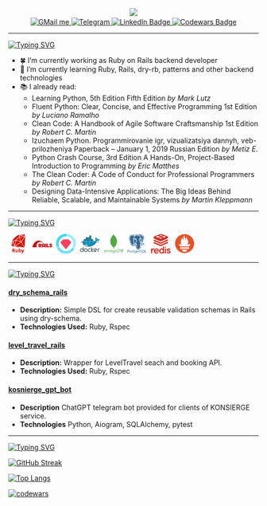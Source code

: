 <div id="header" align="center">
  <img src="https://media.giphy.com/media/QssGEmpkyEOhBCb7e1/giphy.gif" width="100">
</div>


[comment]: <> (Badges: https://github.com/alexandresanlim/Badges4-README.md-Profile)


<div id="badges" align="center">
  <a href="mailto:golifox911@gmail.com">
    <img src="https://img.shields.io/badge/Gmail-D14836?style=for-the-badge&logo=gmail&logoColor=white" alt="GMail me" >
  </a>
  <a href="https://t.me/golifox">
    <img src="https://img.shields.io/badge/Telegram-2CA5E0?style=for-the-badge&logo=telegram&logoColor=white" alt="Telegram"/>
  </a>
  <a href="https://www.linkedin.com/in/david-fisher-36734a263">
    <img src="https://img.shields.io/badge/LinkedIn-blue?style=for-the-badge&logo=linkedin&logoColor=white" alt="LinkedIn Badge"/>
  </a>
  <a href="https://www.codewars.com/users/golifox">
    <img src="https://img.shields.io/badge/Codewars-B1361E?style=for-the-badge&logo=Codewars&logoColor=white" alt="Codewars Badge"/>
  </a>
</div>


---

[![Typing SVG](https://readme-typing-svg.herokuapp.com?color=%2336BCF7&lines=Summary)](https://git.io/typing-svg)

- :four_leaf_clover: I’m currently working as Ruby on Rails backend developer
- :snake: I’m currently learning Ruby, Rails, dry-rb, patterns and other backend technologies
- :books: I already read:
    - Learning Python, 5th Edition Fifth Edition
    *by Mark Lutz*
    - Fluent Python: Clear, Concise, and Effective Programming 1st Edition
    *by Luciano Ramalho*
    - Clean Code: A Handbook of Agile Software Craftsmanship 1st Edition
    *by Robert C. Martin*
    - Izuchaem Python. Programmirovanie igr, vizualizatsiya dannyh, veb-prilozheniya Paperback – January 1, 2019
    Russian Edition  *by Metiz E.*
    - Python Crash Course, 3rd Edition
    A Hands-On, Project-Based Introduction to Programming
    *by Eric Matthes*
    - The Clean Coder: A Code of Conduct for Professional Programmers
    *by Robert C. Martin*
    - Designing Data-Intensive Applications: The Big Ideas Behind Reliable, Scalable, and Maintainable Systems
    *by Martin Kleppmann*

---

[![Typing SVG](https://readme-typing-svg.herokuapp.com?color=%2336BCF7&lines=Languages+and+Tools)](https://git.io/typing-svg)

<div>
  <img src="https://raw.githubusercontent.com/devicons/devicon/master/icons/ruby/ruby-plain-wordmark.svg" title="Ruby" alt="Ruby" width="40" height="40"/>&nbsp;
  <img src="https://raw.githubusercontent.com/devicons/devicon/master/icons/rails/rails-plain-wordmark.svg" title="Rails" alt="Ruby on Rails" width="40" height="40"/>&nbsp;
  <img src="https://raw.githubusercontent.com/devicons/devicon/master/icons/rspec/rspec-original.svg" title="RSpec" alt="Rspec" width="40" height="40"/>&nbsp;
  <img src="https://raw.githubusercontent.com/devicons/devicon/master/icons/docker/docker-original-wordmark.svg" title="Docker" alt="Docker" width="40" height="40"/>&nbsp;
  <img src="https://raw.githubusercontent.com/devicons/devicon/master/icons/mongodb/mongodb-plain-wordmark.svg" title="MongoDB" alt="MongoDB" width="40" height="40"/>&nbsp;
  <img src="https://raw.githubusercontent.com/devicons/devicon/master/icons/postgresql/postgresql-plain-wordmark.svg" title="PLsQL" alt="PLsQL" width="40" height="40"/>&nbsp;
  <img src="https://raw.githubusercontent.com/devicons/devicon/master/icons/redis/redis-plain-wordmark.svg" title="Redis" alt="Redis" width="40" height="40"/>&nbsp;
  <img src="https://raw.githubusercontent.com/devicons/devicon/master/icons/prometheus/prometheus-original.svg" title="Prometheus" alt="Prometheus" width="40" height="40"/>&nbsp;
</div>

---

[![Typing SVG](https://readme-typing-svg.herokuapp.com?color=%2336BCF7&lines=Projects)](https://git.io/typing-svg)

#### [dry_schema_rails](https://github.com/golifox/dry_schema_rails)
- **Description:** Simple DSL for create reusable validation schemas in Rails using dry-schema.
- **Technologies Used:** Ruby, Rspec

#### [level_travel_rails](https://github.com/golifox/level_travel_rails)
- **Description:** Wrapper for LevelTravel seach and booking API.
- **Technologies Used:** Ruby, Rspec

#### [kosnierge_gpt_bot](https://github.com/golifox/konsierge_gpt_bot)
- **Description** ChatGPT telegram bot provided for clients of KONSIERGE service.
- **Technologies** Python, Aiogram, SQLAlchemy, pytest

---


[![Typing SVG](https://readme-typing-svg.herokuapp.com?color=%2336BCF7&lines=My+stats)](https://git.io/typing-svg)

[![GitHub Streak](http://github-readme-streak-stats.herokuapp.com?user=golifox&theme=dark&background=000000)](https://git.io/streak-stats)


[![Top Langs](https://github-readme-stats.vercel.app/api/top-langs/?username=golifox&layout=compact&theme=vision-friendly-dark)](https://github.com/anuraghazra/github-readme-stats)

[![codewars](https://www.codewars.com/users/golifox/badges/large)](https://www.codewars.com/users/golifox) 

